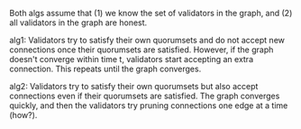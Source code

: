 Both algs assume that (1) we know the set of validators in the graph, and (2) all validators in the graph are honest.

alg1: Validators try to satisfy their own quorumsets and do not accept new connections once their quorumsets are satisfied. However, if the graph doesn't converge within time t, validators start accepting an extra connection. This repeats until the graph converges. 

alg2: Validators try to satisfy their own quorumsets but also accept connections even if their quorumsets are satisfied. The graph converges quickly, and then the validators try pruning connections one edge at a time (how?).
